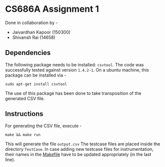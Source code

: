 # CS686A Assignment 1

Done in collaboration by -
* Jaivardhan Kapoor (150300)
* Shivansh Rai (14658)

## Dependencies
The following package needs to be installed: `csvtool`. The code was successfully tested against version `1.4.2-1`.
On a ubuntu machine, this package can be installed via -
```
sudo apt-get install csvtool
```
The use of this package has been done to take transposition of the generated CSV file.

## Instructions
For generating the CSV file, execute -
```
make && make run
```
This will generate the file `output.csv`
The testcase files are placed inside the directory `TestCase`. In case adding new testcase files for instrumentation, their names in the [Makefile](Makefile) have to be updated appropriately (in the last line).

